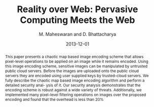 ---
author: "M. Maheswaran and D. Bhattacharya"
title: "Reality over Web: Pervasive Computing Meets the Web"
journal: "Tsinghua Science and Technology"
location: "vol. 18, no. 6, pp. 568--576 (invited paper)"
date: 2013-12-01
abstract: "This paper presents a chaotic map based image encoding scheme that allows pixel-level operations to be applied on an image while it remains encoded. Using this image encoding scheme, sensitive images can be manipulated by untrusted public cloud servers. Before the images are uploaded onto the public cloud servers they are encoded using user supplied keys by trusted-cloud servers. We fully describe the chaotic map based image encoding algorithm and perform a detailed security anal- ysis of it. Our security analysis demonstrates that the encoding scheme is robust against a wide variety of threats. Additionally, we implemented many pixel-level filtering operations on images over the proposed encoding and found that the overhead is less than 20%"
---